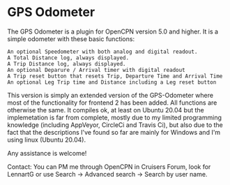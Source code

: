 # GPS Odometer

The GPS Odometer is a plugin for OpenCPN version 5.0 and higher. It is a simple odometer with these basic functions:

    An optional Speedometer with both analog and digital readout.
    A Total Distance log, always displayed.
    A Trip Distance log, always displayed.
    An optional Deparure / Arrival timer with digital readout
    A Trip reset button that resets Trip, Departure Time and Arrival Time
    An optional Leg Trip time and Distance including a Leg reset button

This version is simply an extended version of the GPS-Odometer where most of the functionality for frontend 2 has been added. All functions are otherwise the same. 
It compiles ok, at least on Ubuntu 20.04 but the implemetation is far from complete, mostly due to my limited programming knowledge (including AppVeyor, CircleCi and Travis Ci), but also due to the fact that the descriptions I've found so far are mainly for Windows and I'm using linux (Ubuntu 20.04).

Any assistance is welcome!

Contact: You can PM me through OpenCPN in Cruisers Forum, look for LennartG or use Search -> Advanced search -> Search by user name.

